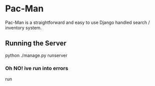 # Pac-Man
Pac-Man is a straightforward and easy to use Django handled search / inventory system.


## Running the Server

python ./manage.py runserver

### Oh NO! ive run into errors

run